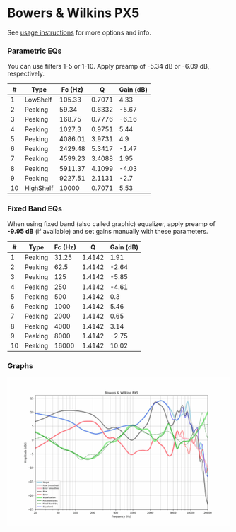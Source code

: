 # Bowers & Wilkins PX5
See [usage instructions](https://github.com/jaakkopasanen/AutoEq#usage) for more options and info.

### Parametric EQs
You can use filters 1-5 or 1-10. Apply preamp of -5.34 dB or -6.09 dB, respectively.

|   # | Type      |   Fc (Hz) |      Q |   Gain (dB) |
|-----|-----------|-----------|--------|-------------|
|   1 | LowShelf  |    105.33 | 0.7071 |        4.33 |
|   2 | Peaking   |     59.34 | 0.6332 |       -5.67 |
|   3 | Peaking   |    168.75 | 0.7776 |       -6.16 |
|   4 | Peaking   |   1027.3  | 0.9751 |        5.44 |
|   5 | Peaking   |   4086.01 | 3.9731 |        4.9  |
|   6 | Peaking   |   2429.48 | 5.3417 |       -1.47 |
|   7 | Peaking   |   4599.23 | 3.4088 |        1.95 |
|   8 | Peaking   |   5911.37 | 4.1099 |       -4.03 |
|   9 | Peaking   |   9227.51 | 2.1131 |       -2.7  |
|  10 | HighShelf |  10000    | 0.7071 |        5.53 |

### Fixed Band EQs
When using fixed band (also called graphic) equalizer, apply preamp of **-9.95 dB** (if available) and set gains manually with these parameters.

|   # | Type    |   Fc (Hz) |      Q |   Gain (dB) |
|-----|---------|-----------|--------|-------------|
|   1 | Peaking |     31.25 | 1.4142 |        1.91 |
|   2 | Peaking |     62.5  | 1.4142 |       -2.64 |
|   3 | Peaking |    125    | 1.4142 |       -5.85 |
|   4 | Peaking |    250    | 1.4142 |       -4.61 |
|   5 | Peaking |    500    | 1.4142 |        0.3  |
|   6 | Peaking |   1000    | 1.4142 |        5.46 |
|   7 | Peaking |   2000    | 1.4142 |        0.65 |
|   8 | Peaking |   4000    | 1.4142 |        3.14 |
|   9 | Peaking |   8000    | 1.4142 |       -2.75 |
|  10 | Peaking |  16000    | 1.4142 |       10.02 |

### Graphs
![](./Bowers%20&%20Wilkins%20PX5.png)
